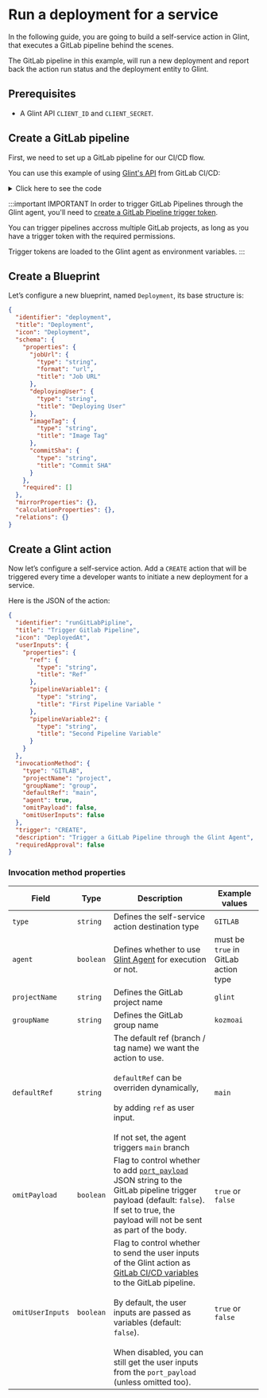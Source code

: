 # Run a deployment for a service

In the following guide, you are going to build a self-service action in Glint, that executes a GitLab pipeline behind the scenes.

The GitLab pipeline in this example, will run a new deployment and report back the action run status and the deployment entity to Glint.

## Prerequisites

- A Glint API `CLIENT_ID` and `CLIENT_SECRET`.

## Create a GitLab pipeline

First, we need to set up a GitLab pipeline for our CI/CD flow.

You can use this example of using [Glint's API](../../../../build-your-software-catalog/custom-integration/api/api.md) from GitLab CI/CD:

<details>
<summary>Click here to see the code</summary>

```yaml showLineNumbers
stages: # List of stages for jobs, and their order of execution
  - save-glint-data
  - deploy
  - report-deployment
  - send-logs
  - update-status

save-glint-data: # Example - get the Glint API access token and RunId
  stage: save-glint-data
  before_script:
    - apt-get -qq update
    - apt-get install -y jq
  script:
    - |
      accessToken=$(curl -X POST \
        -H 'Content-Type: application/json' \
        -d '{"clientId": "'"$GLINT_CLIENT_ID"'", "clientSecret": "'"$GLINT_CLIENT_SECRET"'"}' \
        -s 'https://api.useglint.io/v1/auth/access_token' | jq -r '.accessToken')
      echo "ACCESS_TOKEN=$accessToken" >> data.env
      runId=$(cat $TRIGGER_PAYLOAD | jq -r '.port_payload.context.runId')
      echo "RUN_ID=$runId" >> data.env
  artifacts:
    reports:
      dotenv: data.env

deploy-job:
  stage: deploy
  script:
    - echo "Deploying application..."
    ## Enter your deploy logic here

report-deployment: # Example - create a deployment entity
  stage: report-deployment
  script:
    - |
      curl --location --request POST "https://api.useglint.io/v1/blueprints/deployment/entities?upsert=true" \
        --header "Authorization: Bearer $ACCESS_TOKEN" \
        --header "Content-Type: application/json" \
        --data-raw '{
          "identifier": "'"$service-$environment"'",
          "properties": {"jobUrl":"'"$CI_JOB_URL"'","imageTag":"latest"},
          "relations": {}
        }'

send-logs: # Example - send Logs of the action run to Glint
  stage: send-logs
  script:
    - |
      curl -X POST \
        -H 'Content-Type: application/json' \
        -H "Authorization: Bearer $ACCESS_TOKEN" \
        -d '{"message": "this is a log test message example"}' \
        "https://api.useglint.io/v1/actions/runs/$RUN_ID/logs"

update-status: # Example - update the Action run status as success
  stage: update-status
  image: curlimages/curl:latest
  script:
    - |
      curl -X PATCH \
        -H 'Content-Type: application/json' \
        -H "Authorization: Bearer $ACCESS_TOKEN" \
        -d '{"status":"SUCCESS", "message": {"run_status": "GitLab CI/CD Run completed successfully!"}}' \
        "https://api.useglint.io/v1/actions/runs/$RUN_ID"
```

</details>

:::important IMPORTANT
In order to trigger GitLab Pipelines through the Glint agent, you'll need to [create a GitLab Pipeline trigger token](https://docs.gitlab.com/ee/ci/triggers/).

You can trigger pipelines accross multiple GitLab projects, as long as you have a trigger token with the required permissions.

Trigger tokens are loaded to the Glint agent as environment variables.
:::

## Create a Blueprint

Let’s configure a new blueprint, named `Deployment`, its base structure is:

```json showLineNumbers
{
  "identifier": "deployment",
  "title": "Deployment",
  "icon": "Deployment",
  "schema": {
    "properties": {
      "jobUrl": {
        "type": "string",
        "format": "url",
        "title": "Job URL"
      },
      "deployingUser": {
        "type": "string",
        "title": "Deploying User"
      },
      "imageTag": {
        "type": "string",
        "title": "Image Tag"
      },
      "commitSha": {
        "type": "string",
        "title": "Commit SHA"
      }
    },
    "required": []
  },
  "mirrorProperties": {},
  "calculationProperties": {},
  "relations": {}
}
```

## Create a Glint action

Now let’s configure a self-service action. Add a `CREATE` action that will be triggered every time a developer wants to initiate a new deployment for a service.

Here is the JSON of the action:

```json showLineNumbers
{
  "identifier": "runGitLabPipline",
  "title": "Trigger Gitlab Pipeline",
  "icon": "DeployedAt",
  "userInputs": {
    "properties": {
      "ref": {
        "type": "string",
        "title": "Ref"
      },
      "pipelineVariable1": {
        "type": "string",
        "title": "First Pipeline Variable "
      },
      "pipelineVariable2": {
        "type": "string",
        "title": "Second Pipeline Variable"
      }
    }
  },
  "invocationMethod": {
    "type": "GITLAB",
    "projectName": "project",
    "groupName": "group",
    "defaultRef": "main",
    "agent": true,
    "omitPayload": false,
    "omitUserInputs": false
  },
  "trigger": "CREATE",
  "description": "Trigger a GitLab Pipeline through the Glint Agent",
  "requiredApproval": false
}
```

### Invocation method properties

| Field            | Type      | Description                                                                                                                                                                                                                                                                                                                                                 | Example values                       |
| ---------------- | --------- | ----------------------------------------------------------------------------------------------------------------------------------------------------------------------------------------------------------------------------------------------------------------------------------------------------------------------------------------------------------- | ------------------------------------ |
| `type`           | `string`  | Defines the self-service action destination type                                                                                                                                                                                                                                                                                                            | `GITLAB`                             |
| `agent`          | `boolean` | Defines whether to use [Glint Agent](/create-self-service-experiences/setup-backend/webhook/glint-execution-agent/glint-execution-agent.md) for execution or not.                                                                                                                                                                                                                                               | must be `true` in GitLab action type |
| `projectName`    | `string`  | Defines the GitLab project name                                                                                                                                                                                                                                                                                                                             | `glint`                               |
| `groupName`      | `string`  | Defines the GitLab group name                                                                                                                                                                                                                                                                                                                               | `kozmoai`                          |
| `defaultRef`     | `string`  | The default ref (branch / tag name) we want the action to use. <br></br> `defaultRef` can be overriden dynamically,<br></br> by adding `ref` as user input. <br></br> If not set, the agent triggers `main` branch                                                                                                                                          | `main`                               |
| `omitPayload`    | `boolean` | Flag to control whether to add [`port_payload`](/create-self-service-experiences/reflect-action-progress/#action-run-json-structure) JSON string to the GitLab pipeline trigger payload (default: `false`). If set to true, the payload will not be sent as part of the body.                                                                | `true` or `false`                    |
| `omitUserInputs` | `boolean` | Flag to control whether to send the user inputs of the Glint action as [GitLab CI/CD variables](https://docs.gitlab.com/ee/ci/variables/) to the GitLab pipeline. <br></br> By default, the user inputs are passed as variables (default: `false`). <br></br> When disabled, you can still get the user inputs from the `port_payload` (unless omitted too). | `true` or `false`                    |
